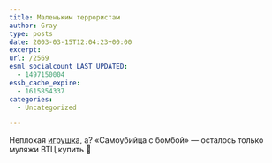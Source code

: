 ```yaml
---
title: Маленьким террористам
author: Gray
type: posts
date: 2003-03-15T12:04:23+00:00
excerpt:
url: /2569
esml_socialcount_LAST_UPDATED:
  - 1497150004
essb_cache_expire:
  - 1615854337
categories:
  - Uncategorized

---
```








Неплохая <a href="http://www.jesuschristsuperstore.net/lfigurespages/lfjihad.html" target="_blank">игрушка</a>, а? &#171;Самоубийца с бомбой&#187; &#8212; осталось только муляжи ВТЦ купить 🙂